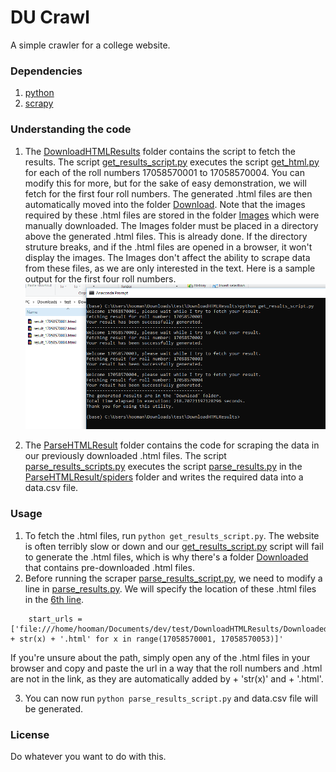 # DU Crawl
A simple crawler for a college website.

### Dependencies
1. [python](https://www.python.org/)
2. [scrapy](https://scrapy.org/)

### Understanding the code

1. The [DownloadHTMLResults](https://github.com/genericSpecimen/DU_Crawl/tree/master/DownloadHTMLResults) folder contains the script to fetch the results. The script [get_results_script.py](https://github.com/genericSpecimen/DU_Crawl/blob/master/DownloadHTMLResults/get_results_script.py) executes the script [get_html.py](https://github.com/genericSpecimen/DU_Crawl/blob/master/DownloadHTMLResults/get_html.py) for each of the roll numbers 17058570001 to 17058570004. You can modify this for more, but for the sake of easy demonstration, we will fetch for the first four roll numbers. The generated .html files are then automatically moved into the folder [Download](https://github.com/genericSpecimen/DU_Crawl/tree/master/DownloadHTMLResults/Download).
Note that the images required by these .html files are stored in the folder [Images](https://github.com/genericSpecimen/DU_Crawl/tree/master/DownloadHTMLResults/Images) which were manually downloaded. The Images folder must be placed in a directory above the generated .html files. This is already done. If the directory struture breaks, and if the .html files are opened in a browser, it won't display the images. The Images don't affect the ability to scrape data from these files, as we are only interested in the text.
Here is a sample output for the first four roll numbers.
![.html files](https://github.com/genericSpecimen/DU_Crawl/blob/master/savehtml.PNG)

2. The [ParseHTMLResult](https://github.com/genericSpecimen/DU_Crawl/tree/master/ParseHTMLResult) folder contains the code for scraping the data in our previously downloaded .html files. The script [parse_results_scripts.py](https://github.com/genericSpecimen/DU_Crawl/blob/master/ParseHTMLResult/parse_results_script.py) executes the script [parse_results.py](https://github.com/genericSpecimen/DU_Crawl/tree/master/ParseHTMLResult/ParseHTMLResult/spiders) in the [ParseHTMLResult/spiders](https://github.com/genericSpecimen/DU_Crawl/tree/master/ParseHTMLResult/ParseHTMLResult/spiders) folder and writes the required data into a data.csv file.

### Usage
1. To fetch the .html files, run ```python get_results_script.py```. The website is often terribly slow or down and our [get_results_script.py](https://github.com/genericSpecimen/DU_Crawl/blob/master/DownloadHTMLResults/get_results_script.py) script will fail to generate the .html files, which is why there's a folder [Downloaded](https://github.com/genericSpecimen/DU_Crawl/tree/master/DownloadHTMLResults/Downloaded) that contains pre-downloaded .html files.
2. Before running the scraper [parse_results_script.py](https://github.com/genericSpecimen/DU_Crawl/blob/master/ParseHTMLResult/parse_results_script.py), we need to modify a line in [parse_results.py](https://github.com/genericSpecimen/DU_Crawl/blob/master/ParseHTMLResult/ParseHTMLResult/spiders/parse_results.py). We will specify the location of these .html files in the [6th line](https://github.com/genericSpecimen/DU_Crawl/blob/3c2ce47ae48deca10790498b2406cae1f8207ec5/ParseHTMLResult/ParseHTMLResult/spiders/parse_results.py#L6).
```
	start_urls = ['file:///home/hooman/Documents/dev/test/DownloadHTMLResults/Downloaded/result_' + str(x) + '.html' for x in range(17058570001, 17058570053)]'
```
If you're unsure about the path, simply open any of the .html files in your browser and copy and paste the url in a way that the roll numbers and .html are not in the link, as they are automatically added by + 'str(x)' and + '.html'.

3. You can now run ```python parse_results_script.py``` and data.csv file will be generated. 

### License
Do whatever you want to do with this.
